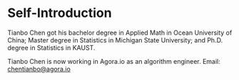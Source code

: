 # Self-Introduction
Tianbo Chen got his bachelor degree in Applied Math in Ocean University of China; 
Master degree in Statistics in Michigan State University; and 
Ph.D. degree in Statistics in KAUST.

Tianbo Chen is now working in Agora.io as an algorithm engineer. Email: chentianbo@agora.io
